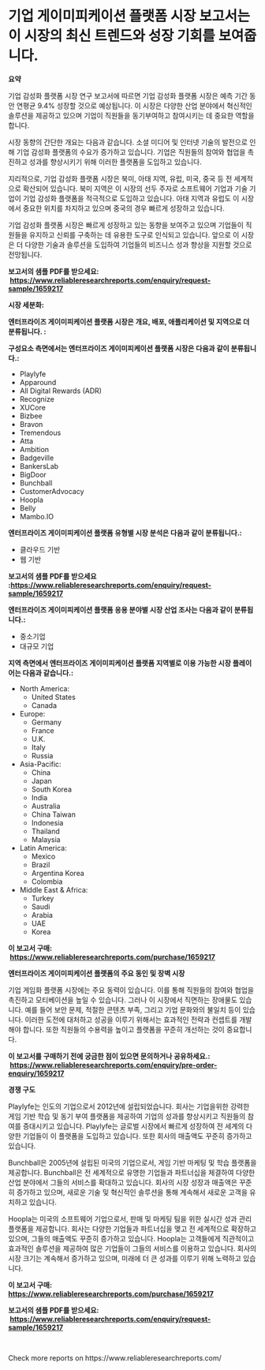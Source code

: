 <p><h1>기업 게이미피케이션 플랫폼 시장 보고서는 이 시장의 최신 트렌드와 성장 기회를 보여줍니다.</h1></p><p><strong>요약</strong></p>
<p><p>기업 감성화 플랫폼 시장 연구 보고서에 따르면 기업 감성화 플랫폼 시장은 예측 기간 동안 연평균 9.4% 성장할 것으로 예상됩니다. 이 시장은 다양한 산업 분야에서 혁신적인 솔루션을 제공하고 있으며 기업이 직원들을 동기부여하고 참여시키는 데 중요한 역할을 합니다.</p><p>시장 동향의 간단한 개요는 다음과 같습니다. 소셜 미디어 및 인터넷 기술의 발전으로 인해 기업 감성화 플랫폼의 수요가 증가하고 있습니다. 기업은 직원들의 참여와 협업을 촉진하고 성과를 향상시키기 위해 이러한 플랫폼을 도입하고 있습니다.</p><p>지리적으로, 기업 감성화 플랫폼 시장은 북미, 아태 지역, 유럽, 미국, 중국 등 전 세계적으로 확산되어 있습니다. 북미 지역은 이 시장의 선두 주자로 소프트웨어 기업과 기술 기업이 기업 감성화 플랫폼을 적극적으로 도입하고 있습니다. 아태 지역과 유럽도 이 시장에서 중요한 위치를 차지하고 있으며 중국의 경우 빠르게 성장하고 있습니다.</p><p>기업 감성화 플랫폼 시장은 빠르게 성장하고 있는 동향을 보여주고 있으며 기업들이 직원들을 유지하고 신뢰를 구축하는 데 유용한 도구로 인식되고 있습니다. 앞으로 이 시장은 더 다양한 기술과 솔루션을 도입하여 기업들의 비즈니스 성과 향상을 지원할 것으로 전망됩니다.</p></p>
<p><strong>보고서의 샘플 PDF를 받으세요: &nbsp;<a href="https://www.reliableresearchreports.com/enquiry/request-sample/1659217">https://www.reliableresearchreports.com/enquiry/request-sample/1659217</a></strong></p>
<p><strong>시장 세분화:</strong></p>
<p><strong> 엔터프라이즈 게이미피케이션 플랫폼 시장은 개요, 배포, 애플리케이션 및 지역으로 더 분류됩니다. :</strong></p>
<p><strong>구성요소 측면에서는 엔터프라이즈 게이미피케이션 플랫폼 시장은 다음과 같이 분류됩니다.:</strong></p>
<p><ul><li>Playlyfe</li><li>Apparound</li><li>All Digital Rewards (ADR)</li><li>Recognize</li><li>XUCore</li><li>Bizbee</li><li>Bravon</li><li>Tremendous</li><li>Atta</li><li>Ambition</li><li>Badgeville</li><li>BankersLab</li><li>BigDoor</li><li>Bunchball</li><li>CustomerAdvocacy</li><li>Hoopla</li><li>Belly</li><li>Mambo.IO</li></ul></p>
<p><strong> 엔터프라이즈 게이미피케이션 플랫폼 유형별 시장 분석은 다음과 같이 분류됩니다.:</strong></p>
<p><ul><li>클라우드 기반</li><li>웹 기반</li></ul></p>
<p><strong>보고서의 샘플 PDF를 받으세요 :<a href="https://www.reliableresearchreports.com/enquiry/request-sample/1659217">https://www.reliableresearchreports.com/enquiry/request-sample/1659217</a></strong></p>
<p><strong> 엔터프라이즈 게이미피케이션 플랫폼 응용 분야별 시장 산업 조사는 다음과 같이 분류됩니다.:</strong></p>
<p><ul><li>중소기업</li><li>대규모 기업</li></ul></p>
<p><strong>지역 측면에서 엔터프라이즈 게이미피케이션 플랫폼 지역별로 이용 가능한 시장 플레이어는 다음과 같습니다.:</strong></p>
<p><ul>
    <li>
        North America:
        <ul>
            <li>United States</li>
            <li>Canada</li>
        </ul>
    </li>
    <li>
        Europe:
        <ul>
            <li>Germany</li>
            <li>France</li>
            <li>U.K.</li>
            <li>Italy</li>
            <li>Russia</li>
        </ul>
    </li>
    <li>
        Asia-Pacific:
        <ul>
            <li>China</li>
            <li>Japan</li>
            <li>South Korea</li>
            <li>India</li>
            <li>Australia</li>
            <li>China Taiwan</li>
            <li>Indonesia</li>
            <li>Thailand</li>
            <li>Malaysia</li>
        </ul>
    </li>
    <li>
        Latin America:
        <ul>
            <li>Mexico</li>
            <li>Brazil</li>
            <li>Argentina Korea</li>
            <li>Colombia</li>
        </ul>
    </li>
    <li>
        Middle East & Africa:
        <ul>
            <li>Turkey</li>
            <li>Saudi</li>
            <li>Arabia</li>
            <li>UAE</li>
            <li>Korea</li>
        </ul>
    </li>
    </ul></p>
<p><strong>이 보고서 구매: &nbsp;<a href="https://www.reliableresearchreports.com/purchase/1659217">https://www.reliableresearchreports.com/purchase/1659217</a></strong></p>
<p><strong>엔터프라이즈 게이미피케이션 플랫폼의 주요 동인 및 장벽 시장</strong></p>
<p><p>기업 게임화 플랫폼 시장에는 주요 동력이 있습니다. 이를 통해 직원들의 참여와 협업을 촉진하고 모티베이션을 높일 수 있습니다. 그러나 이 시장에서 직면하는 장애물도 있습니다. 예를 들어 보안 문제, 적절한 콘텐츠 부족, 그리고 기업 문화와의 불일치 등이 있습니다. 이러한 도전에 대처하고 성공을 이루기 위해서는 효과적인 전략과 컨셉트를 개발해야 합니다. 또한 직원들의 수용력을 높이고 플랫폼을 꾸준히 개선하는 것이 중요합니다.</p></p>
<p><strong>이 보고서를 구매하기 전에 궁금한 점이 있으면 문의하거나 공유하세요.: &nbsp;<a href="https://www.reliableresearchreports.com/enquiry/pre-order-enquiry/1659217">https://www.reliableresearchreports.com/enquiry/pre-order-enquiry/1659217</a></strong></p>
<p><strong>경쟁 구도</strong></p>
<p><p>Playlyfe는 인도의 기업으로서 2012년에 설립되었습니다. 회사는 기업을위한 강력한 게임 기반 학습 및 동기 부여 플랫폼을 제공하여 기업의 성과를 향상시키고 직원들의 참여를 증대시키고 있습니다. Playlyfe는 글로벌 시장에서 빠르게 성장하여 전 세계의 다양한 기업들이 이 플랫폼을 도입하고 있습니다. 또한 회사의 매출액도 꾸준히 증가하고 있습니다.</p><p>Bunchball은 2005년에 설립된 미국의 기업으로서, 게임 기반 마케팅 및 학습 플랫폼을 제공합니다. Bunchball은 전 세계적으로 유명한 기업들과 파트너십을 체결하여 다양한 산업 분야에서 그들의 서비스를 확대하고 있습니다. 회사의 시장 성장과 매출액은 꾸준히 증가하고 있으며, 새로운 기술 및 혁신적인 솔루션을 통해 계속해서 새로운 고객을 유치하고 있습니다.</p><p>Hoopla는 미국의 소프트웨어 기업으로서, 판매 및 마케팅 팀을 위한 실시간 성과 관리 플랫폼을 제공합니다. 회사는 다양한 기업들과 파트너십을 맺고 전 세계적으로 확장하고 있으며, 그들의 매출액도 꾸준히 증가하고 있습니다. Hoopla는 고객들에게 직관적이고 효과적인 솔루션을 제공하여 많은 기업들이 그들의 서비스를 이용하고 있습니다. 회사의 시장 크기는 계속해서 증가하고 있으며, 미래에 더 큰 성과를 이루기 위해 노력하고 있습니다.</p></p>
<p><strong>이 보고서 구매: &nbsp; <a href="https://www.reliableresearchreports.com/purchase/1659217">https://www.reliableresearchreports.com/purchase/1659217</a></strong></p>
<p><strong>보고서의 샘플 PDF를 받으세요: &nbsp;<a href="https://www.reliableresearchreports.com/enquiry/request-sample/1659217">https://www.reliableresearchreports.com/enquiry/request-sample/1659217</a></strong><strong></strong></p>
<p>&nbsp;</p>
<p>Check more reports on https://www.reliableresearchreports.com/</p>